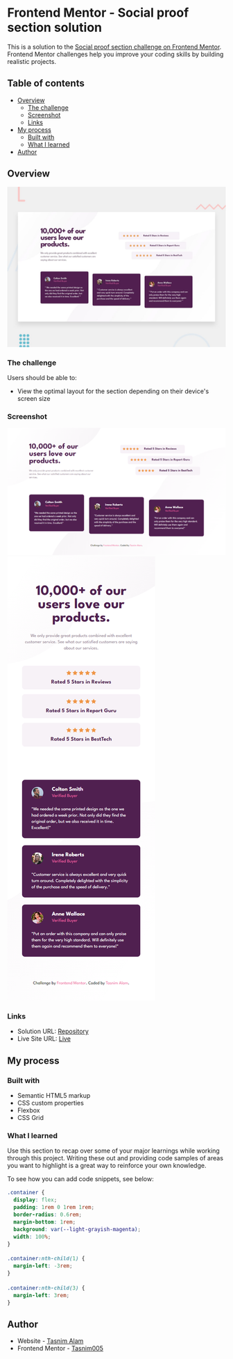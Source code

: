 # Frontend Mentor - Social proof section solution

This is a solution to the [Social proof section challenge on Frontend Mentor](https://www.frontendmentor.io/challenges/social-proof-section-6e0qTv_bA). Frontend Mentor challenges help you improve your coding skills by building realistic projects. 

## Table of contents

- [Overview](#overview)
  - [The challenge](#the-challenge)
  - [Screenshot](#screenshot)
  - [Links](#links)
- [My process](#my-process)
  - [Built with](#built-with)
  - [What I learned](#what-i-learned)
- [Author](#author)


## Overview
![Design preview for the Social proof section coding challenge](./design/desktop-preview.jpg)
### The challenge

Users should be able to:

- View the optimal layout for the section depending on their device's screen size

### Screenshot

![desktop-preview](images/desktop-preview.png)
![mobile-preview](images/mobile-preview.png)

### Links

- Solution URL: [Repository](https://your-solution-url.com)
- Live Site URL: [Live](https://your-live-site-url.com)

## My process

### Built with

- Semantic HTML5 markup
- CSS custom properties
- Flexbox
- CSS Grid

### What I learned

Use this section to recap over some of your major learnings while working through this project. Writing these out and providing code samples of areas you want to highlight is a great way to reinforce your own knowledge.

To see how you can add code snippets, see below:


```css
.container {
  display: flex;
  padding: 1rem 0 1rem 1rem;
  border-radius: 0.6rem;
  margin-bottom: 1rem;
  background: var(--light-grayish-magenta);
  width: 100%;
}

.container:nth-child(1) {
  margin-left: -3rem;
}

.container:nth-child(3) {
  margin-left: 3rem;
}
```


## Author
- Website - [Tasnim Alam](https://github.com/Tasnim005)
- Frontend Mentor - [Tasnim005](https://www.frontendmentor.io/profile/Tasnim005)